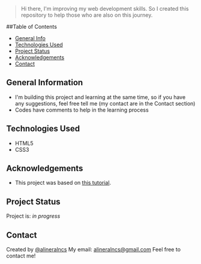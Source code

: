 > Hi there, I'm improving my web development skills. So I created this repository to help those who are also on this journey.

##Table of Contents
* [General Info](#general-information)
* [Technologies Used](#technologies-used)
* [Project Status](#project-status)
* [Acknowledgements](#acknowledgements)
* [Contact](#contact)

## General Information
- I'm building this project and learning at the same time, so if you have any suggestions, feel free tell me (my contact are in the Contact section)
- Codes have comments to help in the learning process 

## Technologies Used
- HTML5
- CSS3

## Acknowledgements
- This project was based on [this tutorial](udemy.com/course/web-completo/).

## Project Status
Project is: _in progress_ 

## Contact
Created by [@alineralncs](https://www.instagram.com/alineralncs/)
My email: alineralncs@gmail.com
Feel free to contact me!
